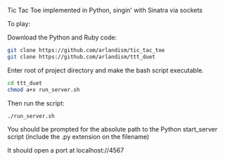 Tic Tac Toe implemented in Python, singin' with Sinatra via sockets


To play:

Download the Python and Ruby code:
```bash
git clone https://github.com/arlandism/tic_tac_toe
git clone https://github.com/arlandism/ttt_duet
```

Enter root of project directory and make the bash script executable.
```bash
cd ttt_duet
chmod a+x run_server.sh
```

Then run the script:

```bash
./run_server.sh
```

You should be prompted for the absolute path to the Python start_server script (include the .py extension on the filename)

It should open a port at localhost://4567
